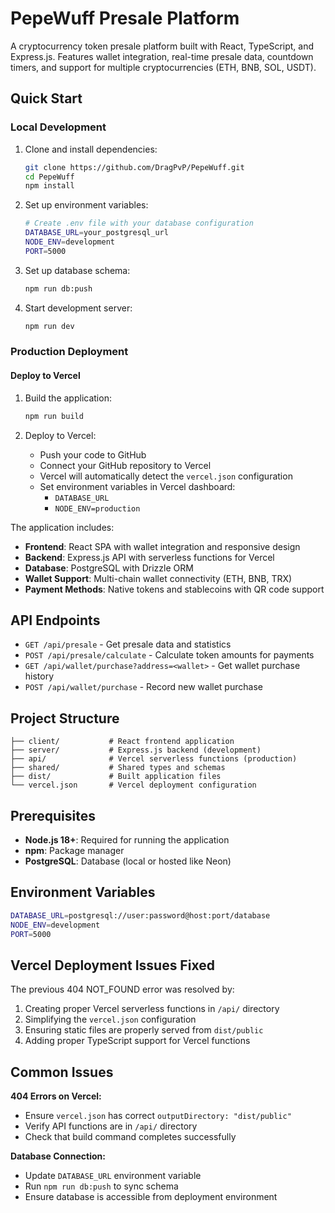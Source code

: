 # PepeWuff Presale Platform

A cryptocurrency token presale platform built with React, TypeScript, and Express.js. Features wallet integration, real-time presale data, countdown timers, and support for multiple cryptocurrencies (ETH, BNB, SOL, USDT).

## Quick Start

### Local Development

1. Clone and install dependencies:
   ```bash
   git clone https://github.com/DragPvP/PepeWuff.git
   cd PepeWuff
   npm install
   ```

2. Set up environment variables:
   ```bash
   # Create .env file with your database configuration
   DATABASE_URL=your_postgresql_url
   NODE_ENV=development
   PORT=5000
   ```

3. Set up database schema:
   ```bash
   npm run db:push
   ```

4. Start development server:
   ```bash
   npm run dev
   ```

### Production Deployment

#### Deploy to Vercel

1. Build the application:
   ```bash
   npm run build
   ```

2. Deploy to Vercel:
   - Push your code to GitHub
   - Connect your GitHub repository to Vercel
   - Vercel will automatically detect the `vercel.json` configuration
   - Set environment variables in Vercel dashboard:
     - `DATABASE_URL`
     - `NODE_ENV=production`

The application includes:
- **Frontend**: React SPA with wallet integration and responsive design
- **Backend**: Express.js API with serverless functions for Vercel
- **Database**: PostgreSQL with Drizzle ORM
- **Wallet Support**: Multi-chain wallet connectivity (ETH, BNB, TRX)
- **Payment Methods**: Native tokens and stablecoins with QR code support

## API Endpoints

- `GET /api/presale` - Get presale data and statistics
- `POST /api/presale/calculate` - Calculate token amounts for payments
- `GET /api/wallet/purchase?address=<wallet>` - Get wallet purchase history
- `POST /api/wallet/purchase` - Record new wallet purchase

## Project Structure

```
├── client/           # React frontend application
├── server/           # Express.js backend (development)
├── api/              # Vercel serverless functions (production)
├── shared/           # Shared types and schemas
├── dist/             # Built application files
└── vercel.json       # Vercel deployment configuration
```

## Prerequisites

- **Node.js 18+**: Required for running the application
- **npm**: Package manager
- **PostgreSQL**: Database (local or hosted like Neon)

## Environment Variables

```bash
DATABASE_URL=postgresql://user:password@host:port/database
NODE_ENV=development
PORT=5000
```

## Vercel Deployment Issues Fixed

The previous 404 NOT_FOUND error was resolved by:
1. Creating proper Vercel serverless functions in `/api/` directory
2. Simplifying the `vercel.json` configuration
3. Ensuring static files are properly served from `dist/public`
4. Adding proper TypeScript support for Vercel functions

## Common Issues

**404 Errors on Vercel:**
- Ensure `vercel.json` has correct `outputDirectory: "dist/public"`
- Verify API functions are in `/api/` directory
- Check that build command completes successfully

**Database Connection:**
- Update `DATABASE_URL` environment variable
- Run `npm run db:push` to sync schema
- Ensure database is accessible from deployment environment